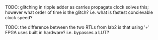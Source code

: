 <!-- SPDX-License-Identifier: zlib-acknowledgement -->
TODO: glitching in ripple adder as carries propagate
clock solves this; however what order of time is the glitch?
i.e. what is fastest concievable clock speed?

TODO: the difference between the two RTLs from lab2 is that using '+' FPGA uses built in hardware?
i.e. bypasses a LUT?
